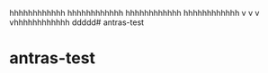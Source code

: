 hhhhhhhhhhhh
hhhhhhhhhhhh
hhhhhhhhhhhh
hhhhhhhhhhhh
v
v
v
vhhhhhhhhhhhh
ddddd# antras-test
# antras-test
